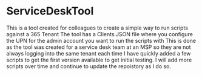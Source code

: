 # ServiceDeskTool

This is a tool created for colleagues to create a simple way to run scripts against a 365 Tenant
The tool has a Clients.JSON file where you configure the UPN for the admin account you want to run the scripts with
This is done as the tool was created for a service desk team at an MSP so they are not always logging into the same tenant each time
I have quickly added a few scripts to get the first version available to get initial testing. 
I will add more scripts over time and continue to update the repoistory as I do so. 
